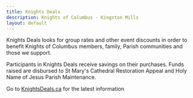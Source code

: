 ```yaml
---
title: Knights Deals
description: Knights of Columbus - Kingston Mills
layout: default
---
```


Knights Deals looks for group rates and other event discounts in order to benefit Knights of Columbus members, family, Parish communities and those we support.

Participants in Knights Deals receive savings on their purchases. Funds raised are disbursed to St Mary's Cathedral Restoration Appeal and Holy Name of Jesus Parish Maintenance.

Go to [KnightsDeals.ca](http://knightsdeals.ca/) for the latest information